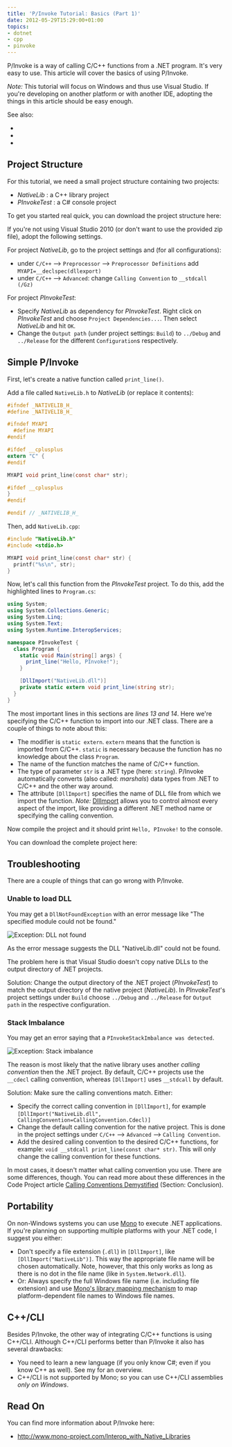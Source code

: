 ```yaml
---
title: 'P/Invoke Tutorial: Basics (Part 1)'
date: 2012-05-29T15:29:00+01:00
topics:
- dotnet
- cpp
- pinvoke
---
```


P/Invoke is a way of calling C/C++ functions from a .NET program. It's very easy to use. This article will cover the basics of using P/Invoke.

*Note:* This tutorial will focus on Windows and thus use Visual Studio. If you're developing on another platform or with another IDE, adopting the things in this article should be easy enough.

<!--more-->

See also:

* [](part-2--passing-strings.md)
* [](part-3--passing-parameters.md)
* [](part-4--pinning.md)

## Project Structure

For this tutorial, we need a small project structure containing two projects:

* *NativeLib* : a C++ library project
* *PInvokeTest* : a C# console project

To get you started real quick, you can download the project structure here:

  [](PInvokeTest.zip)

If you're not using Visual Studio 2010 (or don't want to use the provided zip file), adopt the following settings.

For project *NativeLib*, go to the project settings and (for all configurations):

* under `C/C++` --> `Preprocessor` --> `Preprocessor Definitions` add `MYAPI=__declspec(dllexport)`
* under `C/C++` --> `Advanced`: change `Calling Convention` to `__stdcall (/Gz)`

For project *PInvokeTest*:

* Specify *NativeLib* as dependency for *PInvokeTest*. Right click on *PInvokeTest* and choose `Project Dependencies...`. Then select *NativeLib* and hit `OK`.
* Change the `Output path` (under project settings: `Build`) to `../Debug` and `../Release` for the different `Configuration`s respectively.

## Simple P/Invoke

First, let's create a native function called `print_line()`.

Add a file called `NativeLib.h` to *NativeLib* (or replace it contents):

```c
#ifndef _NATIVELIB_H_
#define _NATIVELIB_H_

#ifndef MYAPI
  #define MYAPI
#endif

#ifdef __cplusplus
extern "C" {
#endif

MYAPI void print_line(const char* str);

#ifdef __cplusplus
}
#endif

#endif // _NATIVELIB_H_
```

Then, add `NativeLib.cpp`:

```c
#include "NativeLib.h"
#include <stdio.h>

MYAPI void print_line(const char* str) {
  printf("%s\n", str);
}
```

Now, let's call this function from the *PInvokeTest* project. To do this, add the highlighted lines to `Program.cs`:

```c# {hl_lines="5 10 13 14"}
using System;
using System.Collections.Generic;
using System.Linq;
using System.Text;
using System.Runtime.InteropServices;

namespace PInvokeTest {
  class Program {
    static void Main(string[] args) {
      print_line("Hello, PInvoke!");
    }

    [DllImport("NativeLib.dll")]
    private static extern void print_line(string str);
  }
}
```

The most important lines in this sections are *lines 13 and 14*. Here we're specifying the C/C++ function to import into our .NET class. There are a couple of things to note about this:

* The modifier is `static extern`. `extern` means that the function is imported from C/C++. `static` is necessary because the function has no knowledge about the class `Program`.
* The name of the function matches the name of C/C++ function.
* The type of parameter `str` is a .NET type (here: `string`). P/Invoke automatically converts (also called: *marshals*) data types from .NET to C/C++ and the other way around.
* The attribute `[DllImport]` specifies the name of DLL file from which we import the function. *Note:* [DllImport](http://msdn.microsoft.com/en-us/library/system.runtime.interopservices.dllimportattribute.aspx) allows you to control almost every aspect of the import, like providing a different .NET method name or specifying the calling convention.

Now compile the project and it should print `Hello, PInvoke!` to the console.

You can download the complete project here:

  [](PInvokeTest-Complete.zip)

## Troubleshooting

There are a couple of things that can go wrong with P/Invoke.

### Unable to load DLL

You may get a `DllNotFoundException` with an error message like "The specified module could not be found."

![Exception: DLL not found](dll-not-found.png)

As the error message suggests the DLL "NativeLib.dll" could not be found.

The problem here is that Visual Studio doesn't copy native DLLs to the output directory of .NET projects.

Solution: Change the output directory of the .NET project (*PInvokeTest*) to match the output directory of the native project (*NativeLib*). In *PInvokeTest*'s project settings under `Build` choose `../Debug` and `../Release` for `Output path` in the respective configuration.

### Stack Imbalance

You may get an error saying that a `PInvokeStackImbalance was detected`.

![Exception: Stack imbalance](stack-imbalance.png)

The reason is most likely that the native library uses another *calling convention* then the .NET project. By default, C/C++ projects use the `__cdecl` calling convention, whereas `[DllImport]` uses `__stdcall` by default.

Solution: Make sure the calling conventions match. Either:

* Specify the correct calling convention in `[DllImport]`, for example `[DllImport("NativeLib.dll", CallingConvention=CallingConvention.Cdecl)]`
* Change the default calling convention for the native project. This is done in the project settings under `C/C++` --> `Advanced` --> `Calling Convention`.
* Add the desired calling convention to the desired C/C++ functions, for example: `void __stdcall print_line(const char* str)`. This will only change the calling convention for these functions.

In most cases, it doesn't matter what calling convention you use. There are some differences, though. You can read more about these differences in the Code Project article [Calling Conventions Demystified](http://www.codeproject.com/Articles/1388/Calling-Conventions-Demystified) (Section: Conclusion).

## Portability

On non-Windows systems you can use [Mono](http://www.mono-project.com) to execute .NET applications. If you're planning on supporting multiple platforms with your .NET code, I suggest you either:

* Don't specify a file extension (`.dll`) in `[DllImport]`, like `[DllImport("NativeLib")]`. This way the appropriate file name will be chosen automatically. Note, however, that this only works as long as there is no dot in the file name (like in `System.Network.dll`).
* Or: Always specify the full Windows file name (i.e. including file extension) and use [Mono's library mapping mechanism](http://www.mono-project.com/Interop_with_Native_Libraries#Library_Names) to map platform-dependent file names to Windows file names.

## C++/CLI

Besides P/Invoke, the other way of integrating C/C++ functions is using C++/CLI. Although C++/CLI performs better than P/Invoke it also has several drawbacks:

* You need to learn a new language (if you only know C#; even if you know C++ as well). See my [](/cpp-cli/cheat-sheet.md) for an overview.
* C++/CLI is not supported by Mono; so you can use C++/CLI assemblies *only on Windows*.

## Read On

You can find more information about P/Invoke here:

* <http://www.mono-project.com/Interop_with_Native_Libraries>
